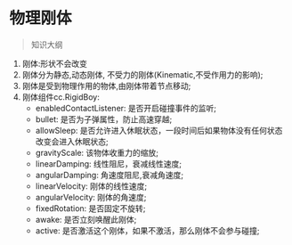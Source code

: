 # 物理刚体

> 知识大纲
1. 刚体:形状不会改变
2. 刚体分为静态,动态刚体, 不受力的刚体(Kinematic,不受作用力的影响);
3. 刚体是受到物理作用的物体,由刚体带着节点移动;
4. 刚体组件cc.RigidBoy:
      * enabledContactListener: 是否开启碰撞事件的监听;
      * bullet: 是否为子弹属性，防止高速穿越;
      * allowSleep: 是否允许进入休眠状态，一段时间后如果物体没有任何状态改变会进入休眠状态;
      * gravityScale: 该物体收重力的缩放;
      * linearDamping: 线性阻尼，衰减线性速度;
      * angularDamping: 角速度阻尼,衰减角速度;
      * linearVelocity: 刚体的线性速度;
      * angularVelocity: 刚体的角速度;
      * fixedRotation: 是否固定不旋转;
      * awake: 是否立刻唤醒此刚体;
      * active: 是否激活这个刚体，如果不激活，那么刚体不会参与碰撞;
